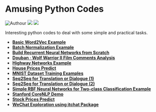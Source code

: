 # Amusing Python Codes

![Authour](https://img.shields.io/badge/Author-Zhang%20Hao%20(Isaac%20Changhau)-blue.svg) ![](https://img.shields.io/badge/Python-3.6.1-brightgreen.svg) ![](https://img.shields.io/badge/Tensorflow-1.0.0-yellowgreen.svg)

Interesting python codes to deal with some simple and practical tasks.

- [**Basic Word2Vec Example**](/basic_word2vec_example)
- [**Batch Normalization Example**](/batch_normalization)
- [**Build Recurrent Neural Networks from Scratch**](/rnn_from_scratch)
- [**Douban · Wolf Warrior II Film Comments Analysis**](/wolf_warriors_ii)
- [**Highway Networks Example**](/highway_networks)
- [**House Prices Predict**](/house_prices_predict)
- [**MNIST Dataset Training Examples**](/mnist_training_examples)
- [**Seq2Seq for Translation or Dialogue (1)**](/seq2seq_dialogue_1)
- [**Seq2Seq for Translation or Dialogue (2)**](/seq2seq_dialogue_2)
- [**Simple RBF Neural Networks for Two-class Classification Example**](/rbf_networks_classification)
- [**Stanford CoreNLP Demo**](/stanford_corenlp_demo)
- [**Stock Prices Predict**](/stock_prices_predict)
- [**WeChat Exploration using itchat Package**](/wechat_exploration)

